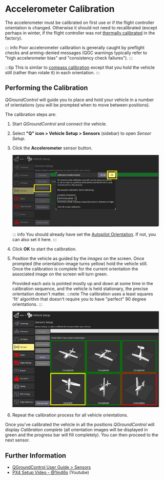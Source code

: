 # Accelerometer Calibration

The accelerometer must be calibrated on first use or if the flight controller orientation is changed. Otherwise it should not need to recalibrated (except perhaps in winter, if the flight controller was not [thermally calibrated](../advanced_config/sensor_thermal_calibration.md) in the factory).

::: info
Poor accelerometer calibration is generally caught by preflight checks and arming-denied messages (QGC warnings typically refer to "high accelerometer bias" and "consistency check failures").
:::

:::tip
This is similar to [compass calibration](../config/compass.md) except that you hold the vehicle still (rather than rotate it) in each orientation.
:::

## Performing the Calibration

_QGroundControl_ will guide you to place and hold your vehicle in a number of orientations (you will be prompted when to move between positions).

The calibration steps are:

1. Start _QGroundControl_ and connect the vehicle.
1. Select **"Q" icon > Vehicle Setup > Sensors** (sidebar) to open _Sensor Setup_.
1. Click the **Accelerometer** sensor button.

   ![Accelerometer calibration](../../assets/qgc/setup/sensor/accelerometer.png)

   ::: info You should already have set the [Autopilot Orientation](../config/flight_controller_orientation.md). If not, you can also set it here.
:::

1. Click **OK** to start the calibration.
1. Position the vehicle as guided by the _images_ on the screen. Once prompted (the orientation-image turns yellow) hold the vehicle still. Once the calibration is complete for the current orientation the associated image on the screen will turn green.

   Provided each axis is pointed mostly up and down at some time in the calibration sequence, and the vehicle is held stationary, the precise orientation doesn't matter. :::note
The calibration uses a least squares 'fit' algorithm that doesn't require you to have "perfect" 90 degree orientations.
:::

   ![Accelerometer calibration](../../assets/qgc/setup/sensor/accelerometer_positions_px4.png)

1. Repeat the calibration process for all vehicle orientations.

Once you've calibrated the vehicle in all the positions _QGroundControl_ will display _Calibration complete_ (all orientation images will be displayed in green and the progress bar will fill completely). You can then proceed to the next sensor.

## Further Information

- [QGroundControl User Guide > Sensors](https://docs.qgroundcontrol.com/master/en/qgc-user-guide/setup_view/sensors_px4.html#accelerometer)
- [PX4 Setup Video - @1m46s](https://youtu.be/91VGmdSlbo4?t=1m46s) (Youtube)
